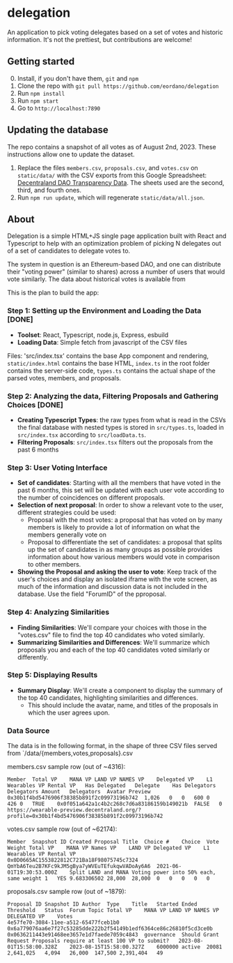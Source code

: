 # delegation

An application to pick voting delegates based on a set of votes and historic information. It's not the prettiest, but contributions are welcome!

## Getting started

0. Install, if you don't have them, `git` and `npm`
1. Clone the repo with `git pull https://github.com/eordano/delegation`
2. Run `npm install`
3. Run `npm start`
4. Go to `http://localhost:7890`

## Updating the database

The repo contains a snapshot of all votes as of August 2nd, 2023. These instructions allow one to update the dataset.

1. Replace the files `members.csv`, `proposals.csv`, and `votes.csv` on `static/data/` with the CSV exports from this Google Spreadsheet: [Decentraland DAO Transparency Data](https://docs.google.com/spreadsheets/d/1FoV7TdMTVnqVOZoV4bvVdHWkeu4sMH5JEhp8L0Shjlo/edit#gid=624625832). The sheets used are the second, third, and fourth ones.
2. Run `npm run update`, which will regenerate `static/data/all.json`.

## About

Delegation is a simple HTML+JS single page application built with React and Typescript to help with an optimization problem of picking N delegates out of a set of candidates to delegate votes to.

The system in question is an Ethereum-based DAO, and one can distribute their "voting power" (similar to shares) across a number of users that would vote similarly. The data about historical votes is available from

This is the plan to build the app:

### Step 1: Setting up the Environment and Loading the Data [DONE]
- **Toolset**: React, Typescript, node.js, Express, esbuild
- **Loading Data**: Simple fetch from javascript of the CSV files

Files: 'src/index.tsx' contains the base App component and rendering, `static/index.html` contains the base HTML, `index.ts` in the root folder contains the server-side code, `types.ts` contains the actual shape of the parsed votes, members, and proposals.

### Step 2: Analyzing the data, Filtering Proposals and Gathering Choices [DONE]
- **Creating Typescript Types**: the raw types from what is read in the CSVs the final database with nested types is stored in `src/types.ts`, loaded in `src/index.tsx` according to `src/loadData.ts`.
- **Filtering Proposals**: `src/index.tsx` filters out the proposals from the past 6 months

### Step 3: User Voting Interface
- **Set of candidates**: Starting with all the members that have voted in the past 6 months, this set will be updated with each user vote according to the number of coincidences on different proposals.
- **Selection of next proposal**: In order to show a relevant vote to the user, different strategies could be used:
  - Proposal with the most votes: a proposal that has voted on by many members is likely to provide a lot of information on what the members generally vote on
  - Proposal to differentiate the set of candidates: a proposal that splits up the set of candidates in as many groups as possible provides information about how various members would vote in comparison to other members.
- **Showing the Proposal and asking the user to vote**: Keep track of the user's choices and display an isolated iframe with the vote screen, as much of the information and discussion data is not included in the database. Use the field "ForumID" of the pproposal.

### Step 4: Analyzing Similarities
- **Finding Similarities**: We'll compare your choices with those in the "votes.csv" file to find the top 40 candidates who voted similarly.
- **Summarizing Similarities and Differences**: We'll summarize which proposals you and each of the top 40 candidates voted similarly or differently.

### Step 5: Displaying Results
- **Summary Display**: We'll create a component to display the summary of the top 40 candidates, highlighting similarities and differences.
  - This should include the avatar, name, and titles of the proposals in which the user agrees upon.

### Data Source

The data is in the following format, in the shape of three CSV files served from `/data/{members,votes,proposals}.csv

members.csv sample row (out of ~4316):
```
Member	Total VP	MANA VP	LAND VP	NAMES VP	Delegated VP	L1 Wearables VP	Rental VP	Has Delegated	Delegate	Has Delegators	Delegators Amount	Delegators	Avatar Preview
0x30b1f4bd5476906f38385b891f2c09973196b742	1,026	0	0	600	0	426	0	TRUE	0x0f051a642a1c4b2c268c7d6a83186159b149021b	FALSE	0		https://wearable-preview.decentraland.org/?profile=0x30b1f4bd5476906f38385b891f2c09973196b742
```

votes.csv sample row (out of ~62174):
```
Member	Snapshot ID	Created	Proposal Title	Choice #	Choice	Vote Weight	Total VP	MANA VP	Names VP	LAND VP	Delegated VP	L1 Wearables VP	Rental VP
0x0D0665AC1553822812C721Ba18F98075745c7324	QmYbA6Teu2B7KFc9kJM5gBya7yWVEuTEfukqwVADoAy6A6	2021-06-01T19:30:53.000Z	Split LAND and MANA Voting power into 50% each, same weight	1	YES	9.683306502	28,000	28,000	0	0	0	0	0
```

proposals.csv sample row (out of ~1879):
```
Proposal ID	Snapshot ID	Author	Type	Title	Started	Ended	Threshold	Status	Forum Topic	Total VP	MANA VP	LAND VP	NAMES VP	DELEGATED VP	Votes
4e57fe70-3084-11ee-a512-65477fceb1b0	0x6a779076aa6e7f27c53285dde222b2f54149b1edf6364ce86c26810f5cd3ce0b	0x0636211443e91468ee3657e1d7faede7059c4843	governance	Should Grant Request Proposals require at least 100 VP to submit?	2023-08-01T15:58:00.328Z	2023-08-15T15:58:00.327Z	6000000	active	20081	2,641,025	4,094	26,000	147,500	2,391,404	49
```